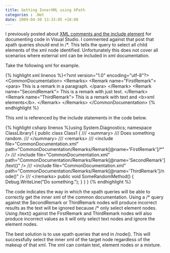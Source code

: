 ```yaml
---
title: Getting InnerXML using XPath
categories : .Net
date: 2009-04-30 13:33:05 +10:00
---
```


I previously posted about [XML comments and the include element][0] for documenting code in Visual Studio. I commented against that post that xpath queries should end in /*. This tells the query to select all child elements of the xml node identified. Unfortunately this does not cover all scenarios where external xml can be included in xml documentation.

Take the following xml for example.

{% highlight xml linenos %}<?xml version="1.0" encoding="utf-8"?&gt; <CommonDocumentation&gt; <Remarks&gt; <Remark name="FirstRemark"&gt; <para&gt; This is a remark in a paragraph. </para&gt; </Remark&gt; <Remark name="SecondRemark"&gt; This is a remark with just text. </Remark&gt; <Remark name="ThirdRemark"&gt; This is a remark with text and <b&gt;xml elements</b&gt;. </Remark&gt; </Remarks&gt; </CommonDocumentation&gt; {% endhighlight %}

This xml is referenced by the include statements in the code below.

{% highlight csharp linenos %}using System.Diagnostics; namespace ClassLibrary1 { public class Class1 { /// <summary&gt; /// Does something random. /// </summary&gt; /// <remarks&gt; /// <include file="CommonDocumentation.xml" path="CommonDocumentation/Remarks/Remark[@name='FirstRemark']/*" /&gt; /// <include file="CommonDocumentation.xml" path="CommonDocumentation/Remarks/Remark[@name='SecondRemark']/text()" /&gt; /// <include file="CommonDocumentation.xml" path="CommonDocumentation/Remarks/Remark[@name='ThirdRemark']/node()" /&gt; /// </remarks&gt; public void SomeRandomMethod() { Debug.WriteLine("Do something."); } } } {% endhighlight %}

The code indicates the way in which the xpath queries will be able to correctly get the inner xml of the common documentation. Using a /* query against the SecondRemark or ThirdRemark nodes will produce incorrect results as the text will be ignored because /* only select element nodes. Using /text() against the FirstRemark and ThirdRemark nodes will also produce incorrect values as it will only select text nodes and ignore the element nodes.

The best solution is to use xpath queries that end in /node(). This will successfully select the inner xml of the target node regardless of the makeup of that xml. The xml can contain text, element nodes or a mixture.

[0]: post/2008/03/26/xml-comments-and-the-include-element.aspx

